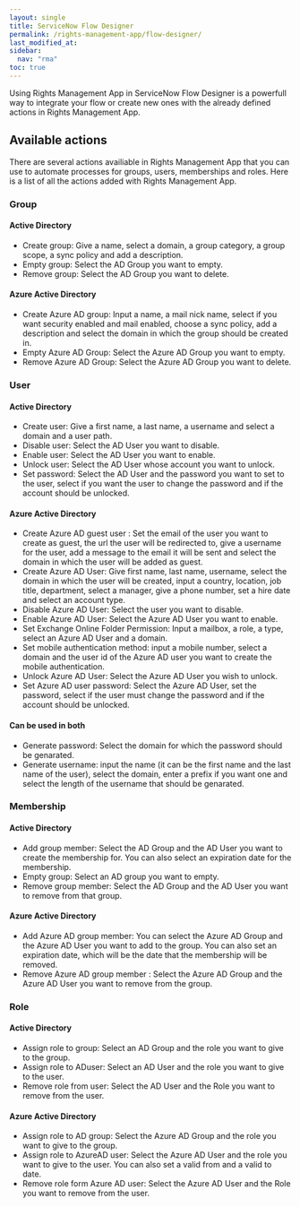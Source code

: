 ```yaml
---
layout: single
title: ServiceNow Flow Designer
permalink: /rights-management-app/flow-designer/
last_modified_at: 
sidebar:
  nav: "rma"
toc: true
---
```


Using Rights Management App in ServiceNow Flow Designer is a powerfull way to integrate your flow or create new ones with the already defined actions in Rights Management App.

## Available actions 

There are several actions availiable in Rights Management App that you can use to automate processes for groups, users, memberships and roles. Here is a list of all the actions added with Rights Management App.

### Group
#### Active Directory
- Create group: Give a name, select a domain, a group category, a group scope, a sync policy and add a description.
- Empty group: Select the AD Group you want to empty.
- Remove group: Select the AD Group you want to delete.
#### Azure Active Directory
- Create Azure AD group: Input a name, a mail nick name, select if you want security enabled and mail enabled, choose a sync policy, add a description and select the domain in which the group should be created in.
- Empty Azure AD Group: Select the Azure AD Group you want to empty.
- Remove Azure AD Group: Select the Azure AD Group you want to delete.


### User
#### Active Directory
- Create user: Give a first name, a last name, a username and select a domain and a user path.
- Disable user: Select the AD User you want to disable.
- Enable user: Select the AD User you want to enable.
- Unlock user: Select the AD User whose account you want to unlock.
- Set password: Select the AD User and the password you want to set to the user, select if you want the user to change the password and if the account should be unlocked.
#### Azure Active Directory
- Create Azure AD guest user : Set the email of the user you want to create as guest, the url the user will be redirected to, give a username for the user, add a message to the email it will be sent and select the domain in which the user will be added as guest.
- Create Azure AD User: Give first name, last name, username, select the domain in which the user will be created, input a country, location, job title, department, select a manager, give a phone number, set a hire date and select an account type. 
- Disable Azure AD User: Select the user you want to disable. 
- Enable Azure AD User: Select the Azure AD User you want to enable.
- Set Exchange Online Folder Permission: Input a mailbox, a role, a type, select an Azure AD User and a domain.
- Set mobile authentication method: input a mobile number, select a domain and the user id of the Azure AD user you want to create the mobile authentication.
- Unlock Azure AD User: Select the Azure AD User you wish to unlock.
- Set Azure AD user password: Select the Azure AD User, set the password, select if the user must change the password and if the account should be unlocked.
#### Can be used in both 
- Generate password: Select the domain for which the password should be genarated.
- Generate username: input the name (it can be the first name and the last name of the user), select the domain, enter a prefix if you want one and select the length of the username that should be genarated.

### Membership
#### Active Directory
- Add group member: Select the AD Group and the AD User you want to create the membership for. You can also select an expiration date for the membership.
- Empty group: Select an AD group you want to empty.
- Remove group member: Select the AD Group and the AD User you want to remove from that group.
#### Azure Active Directory
- Add Azure AD group member: You can select the Azure AD Group and the Azure AD User you want to add to the group. You can also set an expiration date, which will be the date that the membership will be removed.
- Remove Azure AD group member : Select the Azure AD Group and the Azure AD User you want to remove from the group.

### Role
#### Active Directory
- Assign role to group: Select an AD Group and the role you want to give to the group.
- Assign role to ADuser: Select an AD User and the role you want to give to the user.
- Remove role from user: Select the AD User and the Role you want to remove from the user.

#### Azure Active Directory
- Assign role to AD group: Select the Azure AD Group and the role you want to give to the group.
- Assign role to AzureAD user: Select the Azure AD User and the role you want to give to the user. You can also set a valid from and a valid to date.
- Remove role form Azure AD user: Select the Azure AD User and the Role you want to remove from the user.

